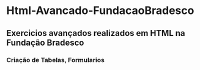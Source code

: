 # Html-Avancado-FundacaoBradesco

## Exercicios avançados realizados em HTML na Fundação Bradesco
### Criação de Tabelas, Formularios
